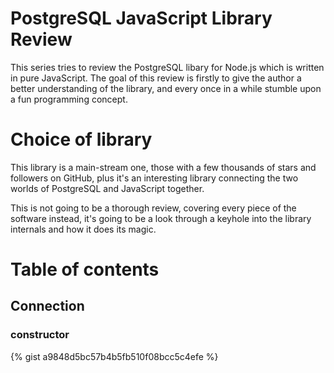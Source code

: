 # PostgreSQL JavaScript Library Review

This series tries to review the PostgreSQL libary for Node.js which is written
in pure JavaScript. The goal of this review is firstly to give the author a
better understanding of the library, and every once in a while stumble upon a 
fun programming concept.

# Choice of library

This library is a main-stream one, those with a few thousands of stars and
followers on GitHub, plus it's an interesting library connecting the two worlds
of PostgreSQL and JavaScript together.

This is not going to be a thorough review, covering every piece of the software
instead, it's going to be a look through a keyhole into the library internals
and how it does its magic.


# Table of contents

## Connection

### constructor

{% gist a9848d5bc57b4b5fb510f08bcc5c4efe %}
